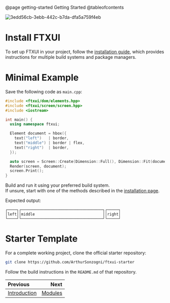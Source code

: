 @page getting-started Getting Started
@tableofcontents

![3edd56cb-3ebb-442c-b7da-dfa5a759f4eb](https://github.com/user-attachments/assets/ed1bc694-7b3f-487c-9fd3-801437a6460b)

# Install FTXUI

To set up FTXUI in your project, follow the [installation guide](installation.html), which provides instructions for multiple build systems and package managers.

# Minimal Example

Save the following code as `main.cpp`:

```cpp
#include <ftxui/dom/elements.hpp>
#include <ftxui/screen/screen.hpp>
#include <iostream>

int main() {
  using namespace ftxui;

  Element document = hbox({
    text("left")   | border,
    text("middle") | border | flex,
    text("right")  | border,
  });

  auto screen = Screen::Create(Dimension::Full(), Dimension::Fit(document));
  Render(screen, document);
  screen.Print();
}
```

Build and run it using your preferred build system.  
If unsure, start with one of the methods described in the [installation page](installation.html).

Expected output:

```
┌────┐┌────────────────────────────────────┐┌─────┐
│left││middle                              ││right│
└────┘└────────────────────────────────────┘└─────┘
```

# Starter Template

For a complete working project, clone the official starter repository:

```bash
git clone https://github.com/ArthurSonzogni/ftxui-starter
```

Follow the build instructions in the `README.md` of that repository.

<div class="section_buttons">
 
| Previous                          | Next                    |
|:----------------------------------|------------------------:|
| [Introduction](index.html) | [Modules](modules.html) |

 
</div>
